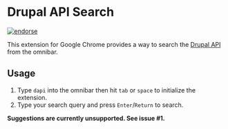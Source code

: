 # Drupal API Search
[![endorse](https://api.coderwall.com/carwin/endorsecount.png)](https://coderwall.com/carwin)


This extension for Google Chrome provides a way to search the
[Drupal API](http://api.drupal.org) from the omnibar.

## Usage

 1. Type `dapi` into the omnibar then hit `tab` or `space` to
    initialize the extension.
 2. Type your search query and press `Enter`/`Return` to search.

 __Suggestions are currently unsupported. See issue #1.__



